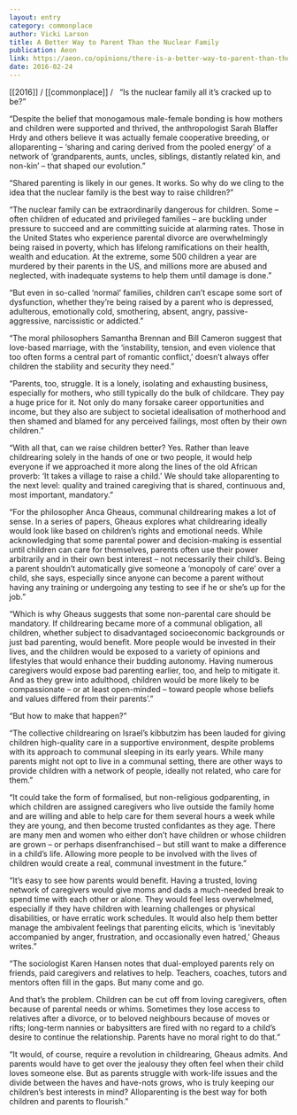 ```yaml
---
layout: entry
category: commonplace
author: Vicki Larson
title: A Better Way to Parent Than the Nuclear Family
publication: Aeon
link: https://aeon.co/opinions/there-is-a-better-way-to-parent-than-the-nuclear-family
date: 2016-02-24
---
```


[[2016]] / [[commonplace]] / 
 
“Is the nuclear family all it’s cracked up to be?”

“Despite the belief that monogamous male-female bonding is how mothers and children were supported and thrived, the anthropologist Sarah Blaffer Hrdy and others believe it was actually female cooperative breeding, or alloparenting – ‘sharing and caring derived from the pooled energy’ of a network of ‘grandparents, aunts, uncles, siblings, distantly related kin, and non-kin’ – that shaped our evolution.”

“Shared parenting is likely in our genes. It works. So why do we cling to the idea that the nuclear family is the best way to raise children?”

“The nuclear family can be extraordinarily dangerous for children. Some – often children of educated and privileged families – are buckling under pressure to succeed and are committing suicide at alarming rates. Those in the United States who experience parental divorce are overwhelmingly being raised in poverty, which has lifelong ramifications on their health, wealth and education. At the extreme, some 500 children a year are murdered by their parents in the US, and millions more are abused and neglected, with inadequate systems to help them until damage is done.”

“But even in so-called ‘normal’ families, children can’t escape some sort of dysfunction, whether they’re being raised by a parent who is depressed, adulterous, emotionally cold, smothering, absent, angry, passive-aggressive, narcissistic or addicted.”

“The moral philosophers Samantha Brennan and Bill Cameron suggest that love-based marriage, with the ‘instability, tension, and even violence that too often forms a central part of romantic conflict,’ doesn’t always offer children the stability and security they need.”

“Parents, too, struggle. It is a lonely, isolating and exhausting business, especially for mothers, who still typically do the bulk of childcare. They pay a huge price for it. Not only do many forsake career opportunities and income, but they also are subject to societal idealisation of motherhood and then shamed and blamed for any perceived failings, most often by their own children.”

“With all that, can we raise children better? Yes. Rather than leave childrearing solely in the hands of one or two people, it would help everyone if we approached it more along the lines of the old African proverb: ‘It takes a village to raise a child.’ We should take alloparenting to the next level: quality and trained caregiving that is shared, continuous and, most important, mandatory.”

“For the philosopher Anca Gheaus, communal childrearing makes a lot of sense. In a series of papers, Gheaus explores what childrearing ideally would look like based on children’s rights and emotional needs. While acknowledging that some parental power and decision-making is essential until children can care for themselves, parents often use their power arbitrarily and in their own best interest – not necessarily their child’s. Being a parent shouldn’t automatically give someone a ‘monopoly of care’ over a child, she says, especially since anyone can become a parent without having any training or undergoing any testing to see if he or she’s up for the job.”

“Which is why Gheaus suggests that some non-parental care should be mandatory. If childrearing became more of a communal obligation, all children, whether subject to disadvantaged socioeconomic backgrounds or just bad parenting, would benefit. More people would be invested in their lives, and the children would be exposed to a variety of opinions and lifestyles that would enhance their budding autonomy. Having numerous caregivers would expose bad parenting earlier, too, and help to mitigate it. And as they grew into adulthood, children would be more likely to be compassionate – or at least open-minded – toward people whose beliefs and values differed from their parents’.”

“But how to make that happen?”

“The collective childrearing on Israel’s kibbutzim has been lauded for giving children high-quality care in a supportive environment, despite problems with its approach to communal sleeping in its early years. While many parents might not opt to live in a communal setting, there are other ways to provide children with a network of people, ideally not related, who care for them.”

“It could take the form of formalised, but non-religious godparenting, in which children are assigned caregivers who live outside the family home and are willing and able to help care for them several hours a week while they are young, and then become trusted confidantes as they age. There are many men and women who either don’t have children or whose children are grown – or perhaps disenfranchised – but still want to make a difference in a child’s life. Allowing more people to be involved with the lives of children would create a real, communal investment in the future.”

“It’s easy to see how parents would benefit. Having a trusted, loving network of caregivers would give moms and dads a much-needed break to spend time with each other or alone. They would feel less overwhelmed, especially if they have children with learning challenges or physical disabilities, or have erratic work schedules. It would also help them better manage the ambivalent feelings that parenting elicits, which is ‘inevitably accompanied by anger, frustration, and occasionally even hatred,’ Gheaus writes.”

“The sociologist Karen Hansen notes that dual-employed parents rely on friends, paid caregivers and relatives to help. Teachers, coaches, tutors and mentors often fill in the gaps. But many come and go.

And that’s the problem. Children can be cut off from loving caregivers, often because of parental needs or whims. Sometimes they lose access to relatives after a divorce, or to beloved neighbours because of moves or rifts; long-term nannies or babysitters are fired with no regard to a child’s desire to continue the relationship. Parents have no moral right to do that.”

“It would, of course, require a revolution in childrearing, Gheaus admits. And parents would have to get over the jealousy they often feel when their child loves someone else. But as parents struggle with work-life issues and the divide between the haves and have-nots grows, who is truly keeping our children’s best interests in mind? Alloparenting is the best way for both children and parents to flourish.”
